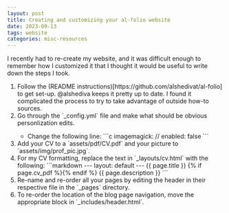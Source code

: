 ```yaml
---
layout: post
title: Creating and customizing your al-folio website
date: 2023-09-13
tags: website
categories: misc-resources
---
```


I recently had to re-create my website, and it was difficult enough to remember how I customized it that I thought it would be useful to write down the steps I took.

<ol>
 <li> Follow the (README instructions)[https://github.com/alshedivat/al-folio] to get set-up. @alshediva keeps it pretty up to date. I found it complicated the process to try to take advantage of outside how-to sources. </li>
 <li> Go through the `_config.yml` file and make what should be obvious personlization edits. </li>
 <ul>
  <li> Change the following line:
  ```c
  imagemagick: // enabled: false
  ```
  </li>
 </ul>
 <li> Add your CV to a `assets/pdf/CV.pdf` and your picture to `assets/img/prof_pic.jpg`. </li>
 <li> For my CV formatting, replace the text in `_layouts/cv.html` with the following:
 ```markdown
 --- layout: default ---
 {{ page.title }} {% if page.cv_pdf %}{% endif %}
 {{ page.description }}
 ```
 </li>
 <li> Re-name and re-order all your pages by editing the header in their respective file in the `_pages` directory. </li>
 <li> To re-order the location of the blog page navigation, move the appropriate block in `_includes/header.html`. </li>
</ol>